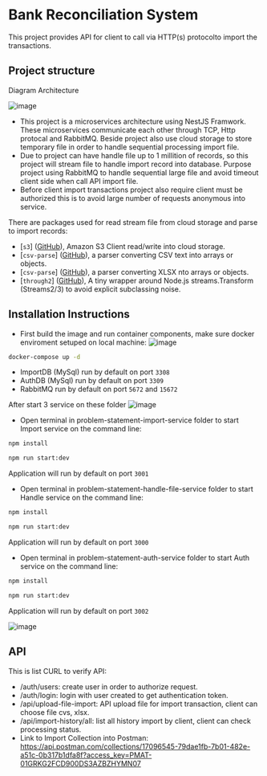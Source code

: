 # Bank Reconciliation System

This project provides API for client to call via HTTP(s) protocolto import the transactions.

## Project structure

Diagram Architecture

![image](https://user-images.githubusercontent.com/105013929/216994634-8627de31-2e20-4314-a5ba-1e5d1db3f03e.png)

* This project is a microservices architecture using NestJS Framwork. These microservices communicate each other through TCP, Http protocal and RabbitMQ. Beside project also use cloud storage to store temporary file in order to handle sequential processing import file.
* Due to project can have handle file up to 1 millition of records, so this project will stream file to handle import record into database. Purpose project using RabbitMQ to handle sequential large file and avoid timeout client side when call API import file.
* Before client import transactions project also require client must be authorized this is to avoid large number of requests anonymous into service. 

There are packages used for read stream file from cloud storage and parse to import records:

* [`s3`]
  ([GitHub](https://github.com/andrewrk/node-s3-client)),
  Amazon S3 Client read/write into cloud storage.
* [`csv-parse`]
  ([GitHub](https://github.com/adaltas/node-csv/tree/master/packages/csv-parse)),
  a parser converting CSV text into arrays or objects.
* [`csv-parse`]
  ([GitHub](https://github.com/staeco/xlsx-parse-stream)),
  a parser converting XLSX nto arrays or objects.
* [`through2`]
  ([GitHub](https://github.com/rvagg/through2)),
 A tiny wrapper around Node.js streams.Transform (Streams2/3) to avoid explicit subclassing noise.
 
## Installation Instructions

* First build the image and run container components, make sure docker enviroment setuped on local machine:
![image](https://user-images.githubusercontent.com/105013929/217016075-7a02d63f-6f8f-492c-a801-23cf43af23db.png)
```bash
docker-compose up -d
```
* ImportDB (MySql) run by default on port `3308`
* AuthDB (MySql) run by default on port `3309`
* RabbitMQ run by default on port `5672` and `15672`

After start 3 service on these folder
![image](https://user-images.githubusercontent.com/105013929/217016198-e6bf847f-cb78-449f-9041-2cb7f0e981e8.png)
* Open terminal in problem-statement-import-service folder to start Import service on the command line:
```bash
npm install
```
```bash
npm run start:dev
```
Application will run by default on port `3001`

* Open terminal in problem-statement-handle-file-service folder to start Handle service on the command line:
```bash
npm install
```
```bash
npm run start:dev
```
Application will run by default on port `3000`

* Open terminal in problem-statement-auth-service folder to start Auth service on the command line:
```bash
npm install
```
```bash
npm run start:dev
```
Application will run by default on port `3002`

![image](https://user-images.githubusercontent.com/105013929/217011400-e7358211-872e-4f7d-86ed-893cb2ad5f81.png)

## API
This is list CURL to verify API:
* /auth/users: create user in order to authorize request.
* /auth/login: login with user created to get authentication token.
* /api/upload-file-import: API upload file for import transaction, client can choose file cvs, xlsx.
* /api/import-history/all: list all history import by client, client can check processing status.
* Link to Import Collection into Postman:
https://api.postman.com/collections/17096545-79dae1fb-7b01-482e-a51c-0b317b1dfa8f?access_key=PMAT-01GRKG2FCD900DS3AZBZHYMN07
